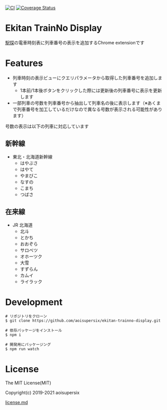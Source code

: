 [![CI](https://github.com/aoisupersix/ekitan-trainno-display/actions/workflows/ci.yml/badge.svg)](https://github.com/aoisupersix/ekitan-trainno-display/actions/workflows/ci.yml)
[![Coverage Status](https://coveralls.io/repos/github/aoisupersix/ekitan-trainno-display/badge.svg?branch=master)](https://coveralls.io/github/aoisupersix/ekitan-trainno-display?branch=master)

# Ekitan TrainNo Display

[駅探](https://ekitan.com/)の電車時刻表に列車番号の表示を追加するChrome extensionです

# Features

- 列車時刻の表示ビューにクエリパラメータから取得した列車番号を追加します
  - 1本前/1本後ボタンをクリックした際には更新後の列車番号に表示を更新します
- 一部列車の号数を列車番号から抽出して列車名の後に表示します（※あくまで列車番号を加工しているだけなので異なる号数が表示される可能性があります）

号数の表示は以下の列車に対応しています

## 新幹線

- 東北・北海道新幹線
  - はやぶさ
  - はやて
  - やまびこ
  - なすの
  - こまち
  - つばさ

## 在来線

- JR 北海道
  - 北斗
  - とかち
  - おおぞら
  - サロベツ
  - オホーツク
  - 大雪
  - すずらん
  - カムイ
  - ライラック

# Development

```
# リポジトリをクローン
$ git clone https://github.com/aoisupersix/ekitan-trainno-display.git

# 依存パッケージをインストール
$ npm i

# 開発用にパッケージング
$ npm run watch
```

# License

The MIT License(MIT)

Copyright(c) 2019-2021 aoisupersix

[license.md](license.md)
